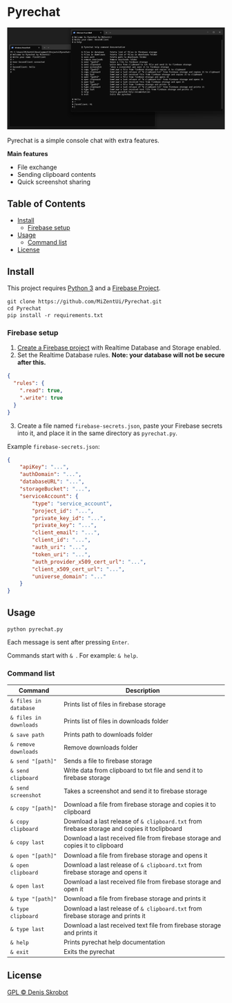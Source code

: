 # Pyrechat

![Banner](images/banner.png)

Pyrechat is a simple console chat with extra features.

**Main features**

- File exchange
- Sending clipboard contents
- Quick screenshot sharing

## Table of Contents

- [Install](#install)
	- [Firebase setup](#firebase-setup)
- [Usage](#usage)
	- [Сommand list](#сommand-list)
- [License](#license)

## Install

This project requires [Python 3](https://www.python.org/) and a [Firebase Project](https://firebase.google.com/).

```
git clone https://github.com/MiZentUi/Pyrechat.git
cd Pyrechat
pip install -r requirements.txt
```

### Firebase setup

1. [Create a Firebase project](https://firebase.google.com/docs/database) with Realtime Database and Storage enabled.
2. Set the Realtime Database rules. **Note: your database will not be secure after this.**

```json
{
  "rules": {
    ".read": true,
    ".write": true
  }
}
```

3. Create a file named `firebase-secrets.json`, paste your Firebase secrets into it, and place it in the same directory as `pyrechat.py`.

Example `firebase-secrets.json`:

```json
{
	"apiKey": "...",
	"authDomain": "...",
	"databaseURL": "...",
	"storageBucket": "...",
	"serviceAccount": {
		"type": "service_account",
		"project_id": "...",
		"private_key_id": "...",
		"private_key": "...",
		"client_email": "...",
		"client_id": "...",
		"auth_uri": "...",
		"token_uri": "...",
		"auth_provider_x509_cert_url": "...",
		"client_x509_cert_url": "...",
		"universe_domain": "..."
	}
}
```

## Usage

```
python pyrechat.py
```

Each message is sent after pressing `Enter`.

Commands start with `& `. For example: `& help`.

### Сommand list

| Command                | Description                                                                                  |
| ---------------------- | -------------------------------------------------------------------------------------------- |
| `& files in database`  | Prints list of files in firebase storage                                                     |
| `& files in downloads` | Prints list of files in downloads folder                                                     |
| `& save path`          | Prints path to downloads folder                                                              |
| `& remove downloads`   | Remove downloads folder                                                                      |
| `& send "[path]"`      | Sends a file to firebase storage                                                             |
| `& send clipboard`     | Write data from clipboard to txt file and send it to firebase storage                        |
| `& send screenshot`    | Takes a screenshot and send it to firebase storage                                           |
| `& copy "[path]"`      | Download a file from firebase storage and copies it to clipboard                             |
| `& copy clipboard`     | Download a last release of `& clipboard.txt` from firebase storage and copies it toclipboard |
| `& copy last`          | Download a last received file from firebase storage and copies it to clipboard               |
| `& open "[path]"`      | Download a file from firebase storage and opens it                                           |
| `& open clipboard`     | Download a last release of `& clipboard.txt` from firebase storage and opens it              |
| `& open last`          | Download a last received file from firebase storage and open it                              |
| `& type "[path]"`      | Download a file from firebase storage and prints it                                          |
| `& type clipboard`     | Download a last release of `& clipboard.txt` from firebase storage and prints it             |
| `& type last`          | Download a last received text file from firebase storage and prints it                       |
| `& help`               | Prints pyrechat help documentation                                                           |
| `& exit`               | Exits the pyrechat                                                                           |

## License

[GPL © Denis Skrobot](LICENSE)